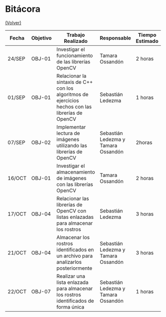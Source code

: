 # Bitácora

[(Volver)](../README.md)

| Fecha  | Objetivo  | Trabajo Realizado | Responsable | Tiempo Estimado | Tiempo Real |
|--------|-----------|-------------------|-------------|-----------------|-------------|
| 24/SEP | OBJ-01    | Investigar el funcionamiento de las librerías OpenCV | Tamara Ossandón     | 2 horas    | 5 horas |
| 01/SEP | OBJ-01    | Relacionar la sintaxis de C++ con los algoritmos de ejercicios hechos con las librerías de OpenCV | Sebastián Ledezma |  1 horas | 3 horas |
| 07/SEP | OBJ-02    | Implementar lectura de imágenes utilizando las librerías de OpenCV | Sebastián Ledezma y Tamara Ossandón | 2horas | 3 horas |
| 16/OCT | OBJ-01    | Investigar el almacenamiento de imágenes con las librerías OpenCV | Tamara Ossandón | 2 horas | 9 horas |
| 17/OCT | OBJ-04    | Relacionar las librerías de OpenCV con listas enlazadas para almacenar los rostros | Sebastián Ledezma | 3 horas | 6 horas
| 21/OCT | OBJ-04    | Almacenar los rostros identificados en un archivo para analizarlos posteriormente | Sebastián Ledezma y Tamara Ossandón | 3 horas | 7 horas |
| 22/OCT | OBJ-07    | Realizar una lista enlazada para almacenar los rostros identificados de forma única | Sebastián Ledezma y Tamara Ossandón | 1 horas | 3 horas |
